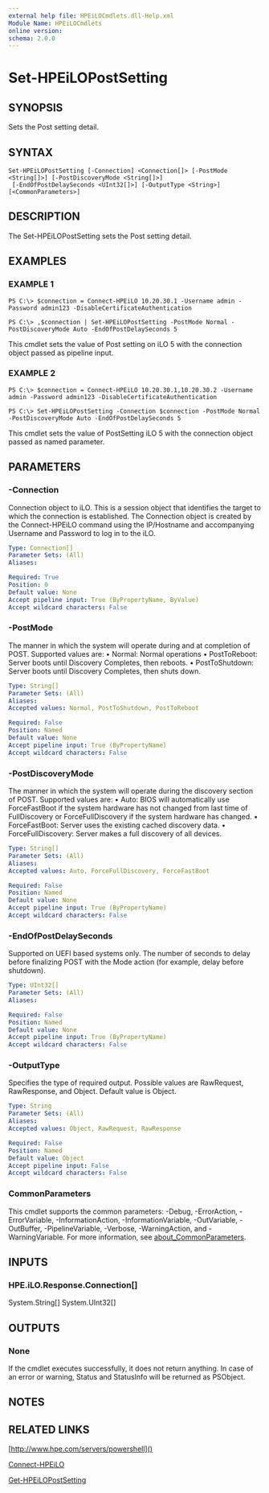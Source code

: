 ```yaml
---
external help file: HPEiLOCmdlets.dll-Help.xml
Module Name: HPEiLOCmdlets
online version:
schema: 2.0.0
---
```


# Set-HPEiLOPostSetting

## SYNOPSIS
Sets the Post setting detail.

## SYNTAX

```
Set-HPEiLOPostSetting [-Connection] <Connection[]> [-PostMode <String[]>] [-PostDiscoveryMode <String[]>]
 [-EndOfPostDelaySeconds <UInt32[]>] [-OutputType <String>] [<CommonParameters>]
```

## DESCRIPTION
The Set-HPEiLOPostSetting sets the Post setting detail.

## EXAMPLES

### EXAMPLE 1
```
PS C:\> $connection = Connect-HPEiLO 10.20.30.1 -Username admin -Password admin123 -DisableCertificateAuthentication

PS C:\> ,$connection | Set-HPEiLOPostSetting -PostMode Normal -PostDiscoveryMode Auto -EndOfPostDelaySeconds 5
```

This cmdlet sets the value of Post setting on iLO 5 with the connection object passed as pipeline input.

### EXAMPLE 2
```
PS C:\> $connection = Connect-HPEiLO 10.20.30.1,10.20.30.2 -Username admin -Password admin123 -DisableCertificateAuthentication

PS C:\> Set-HPEiLOPostSetting -Connection $connection -PostMode Normal -PostDiscoveryMode Auto -EndOfPostDelaySeconds 5
```

This cmdlet sets the value of PostSetting iLO 5 with the connection object passed as named parameter.

## PARAMETERS

### -Connection
Connection object to iLO.
This is a session object that identifies the target to which the connection is established.
The Connection object is created by the Connect-HPEiLO command using the IP/Hostname and accompanying Username and Password to log in to the iLO.

```yaml
Type: Connection[]
Parameter Sets: (All)
Aliases:

Required: True
Position: 0
Default value: None
Accept pipeline input: True (ByPropertyName, ByValue)
Accept wildcard characters: False
```

### -PostMode
The manner in which the system will operate during and at completion of POST.
Supported values are:
• Normal: Normal operations
• PostToReboot: Server boots until Discovery Completes, then reboots.
• PostToShutdown: Server boots until Discovery Completes, then shuts down.

```yaml
Type: String[]
Parameter Sets: (All)
Aliases:
Accepted values: Normal, PostToShutdown, PostToReboot

Required: False
Position: Named
Default value: None
Accept pipeline input: True (ByPropertyName)
Accept wildcard characters: False
```

### -PostDiscoveryMode
The manner in which the system will operate during the discovery section of POST.
Supported values are:
• Auto: BIOS will automatically use ForceFastBoot if the system hardware has not changed from last time of FullDiscovery or ForceFullDiscovery if the system hardware has changed.
• ForceFastBoot: Server uses the existing cached discovery data.
• ForceFullDiscovery: Server makes a full discovery of all devices.

```yaml
Type: String[]
Parameter Sets: (All)
Aliases:
Accepted values: Auto, ForceFullDiscovery, ForceFastBoot

Required: False
Position: Named
Default value: None
Accept pipeline input: True (ByPropertyName)
Accept wildcard characters: False
```

### -EndOfPostDelaySeconds
Supported on UEFI based systems only.
The number of seconds to delay before finalizing POST with the Mode action (for example, delay before shutdown).

```yaml
Type: UInt32[]
Parameter Sets: (All)
Aliases:

Required: False
Position: Named
Default value: None
Accept pipeline input: True (ByPropertyName)
Accept wildcard characters: False
```

### -OutputType
Specifies the type of required output.
Possible values are RawRequest, RawResponse, and Object.
Default value is Object.

```yaml
Type: String
Parameter Sets: (All)
Aliases:
Accepted values: Object, RawRequest, RawResponse

Required: False
Position: Named
Default value: Object
Accept pipeline input: False
Accept wildcard characters: False
```

### CommonParameters
This cmdlet supports the common parameters: -Debug, -ErrorAction, -ErrorVariable, -InformationAction, -InformationVariable, -OutVariable, -OutBuffer, -PipelineVariable, -Verbose, -WarningAction, and -WarningVariable. For more information, see [about_CommonParameters](http://go.microsoft.com/fwlink/?LinkID=113216).

## INPUTS

### HPE.iLO.Response.Connection[]
System.String[]
System.UInt32[]
## OUTPUTS

### None
If the cmdlet executes successfully, it does not return anything.
In case of an error or warning, Status and StatusInfo will be returned as PSObject.

## NOTES

## RELATED LINKS

[http://www.hpe.com/servers/powershell]()

[Connect-HPEiLO]()

[Get-HPEiLOPostSetting]()

